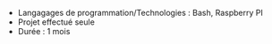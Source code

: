 - Langagages de programmation/Technologies : Bash, Raspberry PI
- Projet effectué seule
- Durée : 1 mois
